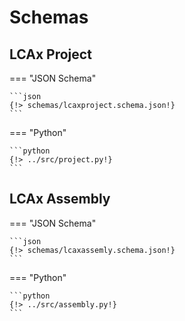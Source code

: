 # Schemas

## LCAx Project
=== "JSON Schema"

    ```json
    {!> schemas/lcaxproject.schema.json!}
    ```

=== "Python"

    ```python
    {!> ../src/project.py!}
    ```

## LCAx Assembly
=== "JSON Schema"

    ```json
    {!> schemas/lcaxassemly.schema.json!}
    ```

=== "Python"

    ```python
    {!> ../src/assembly.py!}
    ```